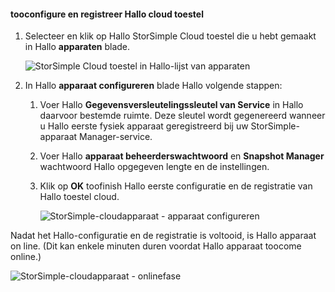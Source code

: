 #### <a name="tooconfigure-and-register-hello-cloud-appliance"></a>tooconfigure en registreer Hallo cloud toestel

1. Selecteer en klik op Hallo StorSimple Cloud toestel die u hebt gemaakt in Hallo **apparaten** blade.

    ![StorSimple Cloud toestel in Hallo-lijst van apparaten](./media/storsimple-8000-create-cloud-appliance-u2/sca-create3.png)
2. In Hallo **apparaat configureren** blade Hallo volgende stappen:
    
    1. Voer Hallo **Gegevensversleutelingssleutel van Service** in Hallo daarvoor bestemde ruimte. Deze sleutel wordt gegenereerd wanneer u Hallo eerste fysiek apparaat geregistreerd bij uw StorSimple-apparaat Manager-service.

    2. Voer Hallo **apparaat beheerderswachtwoord** en **Snapshot Manager** wachtwoord Hallo opgegeven lengte en de instellingen.

    3. Klik op **OK** toofinish Hallo eerste configuratie en de registratie van Hallo toestel cloud.
    
        ![StorSimple-cloudapparaat - apparaat configureren](./media/storsimple-8000-configure-register-cloud-appliance/sca-configure1.png)

Nadat het Hallo-configuratie en de registratie is voltooid, is Hallo apparaat on line. (Dit kan enkele minuten duren voordat Hallo apparaat toocome online.)

![StorSimple-cloudapparaat - onlinefase](./media/storsimple-8000-configure-register-cloud-appliance/sca-configure2.png)

